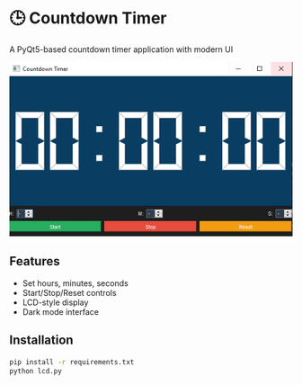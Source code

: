 # 🕒 Countdown Timer

A PyQt5-based countdown timer application with modern UI

![Screenshot](screenshot.png)

## Features
- Set hours, minutes, seconds
- Start/Stop/Reset controls
- LCD-style display
- Dark mode interface

## Installation
```bash
pip install -r requirements.txt
python lcd.py